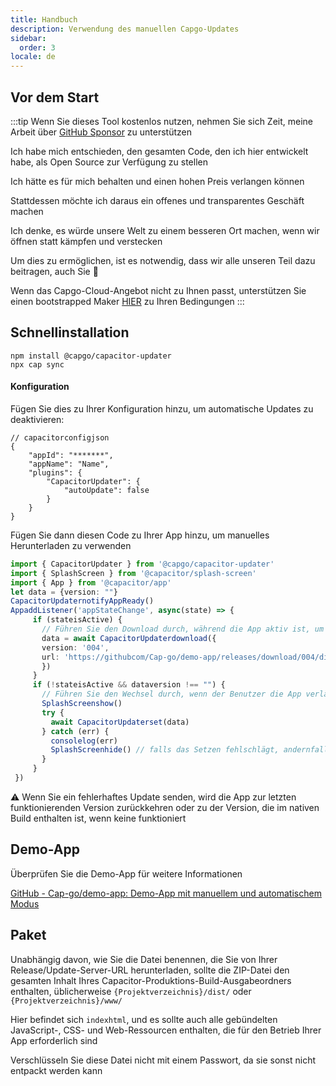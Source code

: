 ```yaml
---
title: Handbuch
description: Verwendung des manuellen Capgo-Updates
sidebar:
  order: 3
locale: de
---
```


## Vor dem Start

:::tip
Wenn Sie dieses Tool kostenlos nutzen, nehmen Sie sich Zeit, meine Arbeit über [GitHub Sponsor](https://githubcom/sponsors/riderx/) zu unterstützen

Ich habe mich entschieden, den gesamten Code, den ich hier entwickelt habe, als Open Source zur Verfügung zu stellen

Ich hätte es für mich behalten und einen hohen Preis verlangen können

Stattdessen möchte ich daraus ein offenes und transparentes Geschäft machen

Ich denke, es würde unsere Welt zu einem besseren Ort machen, wenn wir öffnen statt kämpfen und verstecken

Um dies zu ermöglichen, ist es notwendig, dass wir alle unseren Teil dazu beitragen, auch Sie 🥹

Wenn das Capgo-Cloud-Angebot nicht zu Ihnen passt, unterstützen Sie einen bootstrapped Maker [HIER](https://githubcom/sponsors/riderx/) zu Ihren Bedingungen
:::

## Schnellinstallation

```
npm install @capgo/capacitor-updater
npx cap sync
```

#### Konfiguration

Fügen Sie dies zu Ihrer Konfiguration hinzu, um automatische Updates zu deaktivieren:

```tsx
// capacitorconfigjson
{
	"appId": "*******",
	"appName": "Name",
	"plugins": {
		"CapacitorUpdater": {
			"autoUpdate": false
		}
	}
}
```

Fügen Sie dann diesen Code zu Ihrer App hinzu, um manuelles Herunterladen zu verwenden

```typescript
import { CapacitorUpdater } from '@capgo/capacitor-updater'
import { SplashScreen } from '@capacitor/splash-screen'
import { App } from '@capacitor/app'
let data = {version: ""}
CapacitorUpdaternotifyAppReady()
AppaddListener('appStateChange', async(state) => {
     if (stateisActive) {
       // Führen Sie den Download durch, während die App aktiv ist, um fehlgeschlagene Downloads zu vermeiden
       data = await CapacitorUpdaterdownload({
       version: '004',
       url: 'https://githubcom/Cap-go/demo-app/releases/download/004/distzip',
       })
     }
     if (!stateisActive && dataversion !== "") {
       // Führen Sie den Wechsel durch, wenn der Benutzer die App verlässt
       SplashScreenshow()
       try {
         await CapacitorUpdaterset(data)
       } catch (err) {
         consolelog(err)
         SplashScreenhide() // falls das Setzen fehlschlägt, andernfalls muss die neue App es ausblenden
       }
     }
 })
```

⚠️ Wenn Sie ein fehlerhaftes Update senden, wird die App zur letzten funktionierenden Version zurückkehren oder zu der Version, die im nativen Build enthalten ist, wenn keine funktioniert

## Demo-App&#x20;

Überprüfen Sie die Demo-App für weitere Informationen

[GitHub - Cap-go/demo-app: Demo-App mit manuellem und automatischem Modus](https://githubcom/Cap-go/demo-app/)

## Paket

Unabhängig davon, wie Sie die Datei benennen, die Sie von Ihrer Release/Update-Server-URL herunterladen, sollte die ZIP-Datei den gesamten Inhalt Ihres Capacitor-Produktions-Build-Ausgabeordners enthalten, üblicherweise `{Projektverzeichnis}/dist/` oder `{Projektverzeichnis}/www/`

Hier befindet sich `indexhtml`, und es sollte auch alle gebündelten JavaScript-, CSS- und Web-Ressourcen enthalten, die für den Betrieb Ihrer App erforderlich sind

Verschlüsseln Sie diese Datei nicht mit einem Passwort, da sie sonst nicht entpackt werden kann